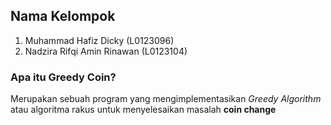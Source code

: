 ## Nama Kelompok
1. Muhammad Hafiz Dicky (L0123096)  
2. Nadzira Rifqi Amin Rinawan (L0123104)  

### Apa itu Greedy Coin?
Merupakan sebuah program yang mengimplementasikan _Greedy Algorithm_ atau algoritma rakus untuk menyelesaikan masalah **coin change**
